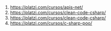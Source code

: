 1.  https://platzi.com/cursos/apis-net/
2. https://platzi.com/cursos/clean-code-csharp/
3. https://platzi.com/cursos/clean-code-csharp/
4. https://platzi.com/cursos/c-sharp-poo/
